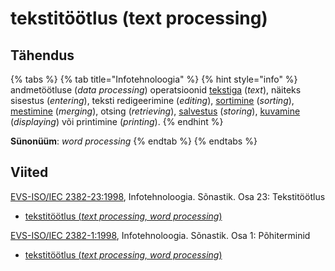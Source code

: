 # tekstitöötlus \(text processing\)

## Tähendus

{% tabs %}
{% tab title="Infotehnoloogia" %}
{% hint style="info" %}
andmetöötluse \(_data processing_\) operatsioonid [tekstiga](tekst-text.md) \(_text_\), näiteks sisestus \(_entering_\), teksti redigeerimine \(_editing_\),  [sortimine](sortima-to-sort.md) \(_sorting_\),  [mestimine](mestima-to-merge.md) \(_merging_\),  otsing \(_retrieving_\), [salvestus](salvestama-to-store.md) \(_storing_\),  [kuvamine](kuva-display.md) \(_displaying_\) või printimine \(_printing_\).
{% endhint %}

**Sünonüüm**: _word processing_
{% endtab %}
{% endtabs %}

## Viited

[EVS-ISO/IEC 2382-23:1998](https://www.evs.ee/et/evs-iso-iec-2382-23-1998), Infotehnoloogia. Sõnastik. Osa 23: Tekstitöötlus

* [tekstitöötlus \(_text processing, word processing_\)](https://www.eki.ee/dict/its/index.cgi?Q=D4CF1FD1-6C03-1014-88DC-FC5F0DBED45A&F=GUID&C01=1&C02=0&C10=1)

[EVS-ISO/IEC 2382-1:1998](https://www.evs.ee/et/evs-iso-iec-2382-1-1998), Infotehnoloogia. Sõnastik. Osa 1: Põhiterminid

* [tekstitöötlus \(_text processing, word processing_\)](https://www.eki.ee/dict/its/index.cgi?Q=D066EFE6-6C03-1014-88DC-FC5F0DBED45A&F=GUID&C01=1&C02=0&C10=1)





